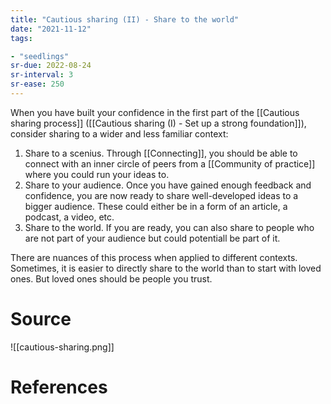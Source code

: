 ```yaml
---
title: "Cautious sharing (II) - Share to the world"
date: "2021-11-12"
tags:

- "seedlings"
sr-due: 2022-08-24
sr-interval: 3
sr-ease: 250
---
```


When you have built your confidence in the first part of the [[Cautious sharing process]] ([[Cautious sharing (I) - Set up a strong foundation]]), consider sharing to a wider and less familiar context:

1. Share to a scenius. Through [[Connecting]], you should be able to connect with an inner circle of peers from a [[Community of practice]] where you could run your ideas to.
2. Share to your audience. Once you have gained enough feedback and confidence, you are now ready to share well-developed ideas to a bigger audience. These could either be in a form of an article, a podcast, a video, etc.
3. Share to the world. If you are ready, you can also share to people who are not part of your audience but could potentiall be part of it.

There are nuances of this process when applied to different contexts. Sometimes, it is easier to directly share to the world than to start with loved ones. But loved ones should be people you trust.

# Source

![[cautious-sharing.png]]

# References
